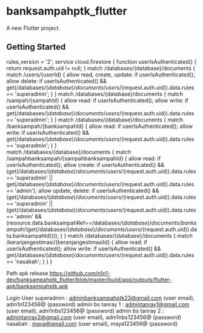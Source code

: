# banksampahptk_flutter

A new Flutter project.

## Getting Started

rules_version = '2';
service cloud.firestore {
  function userIsAuthenticated() {
    return request.auth.uid != null;
  }
  match /databases/{database}/documents {
    match /users/{userId} {
      allow read, create, update: if userIsAuthenticated();
      allow delete: if userIsAuthenticated() && get(/databases/$(database)/documents/users/$(request.auth.uid)).data.rules == 'superadmin';
    }
  }
  match /databases/{database}/documents {
    match /sampah/{sampahId} {
      allow read: if userIsAuthenticated();
      allow write: if userIsAuthenticated() && get(/databases/$(database)/documents/users/$(request.auth.uid)).data.rules == 'superadmin';
    }
  }
  match /databases/{database}/documents {
    match /banksampah/{banksampahId} {
      allow read: if userIsAuthenticated();
      allow write: if userIsAuthenticated() && get(/databases/$(database)/documents/users/$(request.auth.uid)).data.rules == 'superadmin';
    }
  }   
    match /databases/{database}/documents {
    match /sampahbanksampah/{sampahbanksampahId} {
      allow read: if userIsAuthenticated();
      allow create: if userIsAuthenticated() && (get(/databases/$(database)/documents/users/$(request.auth.uid)).data.rules == 'superadmin' || get(/databases/$(database)/documents/users/$(request.auth.uid)).data.rules == 'admin');
      allow update, delete: if userIsAuthenticated() && (get(/databases/$(database)/documents/users/$(request.auth.uid)).data.rules == 'superadmin' || (get(/databases/$(database)/documents/users/$(request.auth.uid)).data.rules == 'admin' && (resource.data.banksampahRef==/databases/$(database)/documents/banksampah/$(get(/databases/$(database)/documents/users/$(request.auth.uid)).data.banksampahId))));
    }
  }
  match /databases/{database}/documents {
    match /keranjangestimasi/{keranjangestimasiId} {
      allow read: if userIsAuthenticated();
      allow write: if userIsAuthenticated() && get(/databases/$(database)/documents/users/$(request.auth.uid)).data.rules == 'nasabah';
    }
  }
}


Path apk release
https://github.com/n1n1-dev/banksampahptk_flutter/blob/master/build/app/outputs/flutter-apk/banksampahptk.apk

Login User
superadmin : adminbanksampahptk23@gmail.com (user email), adm1n123456@ (password)
admin bs tanray 1 : admintanray1@gmail.com (user email), adm1nbs123456@ (password)
admin bs tanray 2 : admintanray2@gmail.com (user email), adm1nbs123456@ (password)
nasabah : maya@gmail.com (user email), maya123456@ (password)
